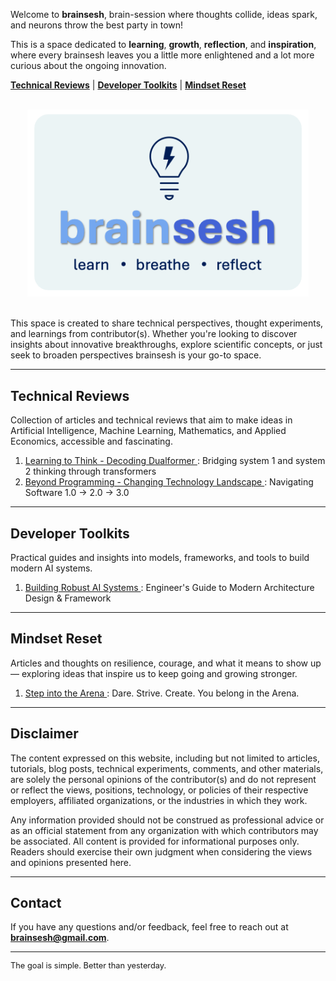 <!-- # brainsesh -->

Welcome to **brainsesh**, brain-session where thoughts collide, ideas spark, and neurons throw the best party in town! 

This is a space dedicated to **learning**, **growth**, **reflection**, and **inspiration**, where every brainsesh leaves you a little more enlightened and a lot more curious about the ongoing innovation.

[**Technical Reviews**](#technical-reviews) | [**Developer Toolkits**](#developer-toolkits) | [**Mindset Reset**](#mindset-reset)

<div style="text-align: center;">
  <br>
  <img src="./images/logo.jpg" alt="Brainsesh Logo" width="450"/>
</div>

<br>

This space is created to share technical perspectives, thought experiments, and learnings from contributor(s). Whether you're looking to discover insights about innovative breakthroughs, explore scientific concepts, or just seek to broaden perspectives brainsesh is your go-to space.

---

## Technical Reviews
Collection of articles and technical reviews that aim to make ideas in Artificial Intelligence, Machine Learning, Mathematics, and Applied Economics, accessible and fascinating.

1. <a href="./docs/dualformer/index.html" target="_blank">Learning to Think - Decoding Dualformer </a> : Bridging system 1 and system 2 thinking through transformers
2. <a href="./docs/software3/index.html" target="_blank">Beyond Programming - Changing Technology Landscape </a> : Navigating Software 1.0 → 2.0 → 3.0

---

## Developer Toolkits
Practical guides and insights into models, frameworks, and tools to build modern AI systems.

1. <a href="./docs/async_api/index.html" target="_blank">Building Robust AI Systems </a> : Engineer's Guide to Modern Architecture Design & Framework

---

## Mindset Reset
Articles and thoughts on resilience, courage, and what it means to show up — exploring ideas that inspire us to keep going and growing stronger.

1. <a href="./docs/arena/index.html" target="_blank">Step into the Arena </a> : Dare. Strive. Create. You belong in the Arena.

---

## Disclaimer

The content expressed on this website, including but not limited to articles, tutorials, blog posts, technical experiments, comments, and other materials, are solely the personal opinions of the contributor(s) and do not represent or reflect the views, positions, technology, or policies of their respective employers, affiliated organizations, or the industries in which they work.

Any information provided should not be construed as professional advice or as an official statement from any organization with which contributors may be associated. All content is provided for informational purposes only. Readers should exercise their own judgment when considering the views and opinions presented here.

---

## Contact

If you have any questions and/or feedback, feel free to reach out at **[brainsesh@gmail.com](mailto:brainsesh@gmail.com)**.

---

<div align="left" style="font-size: 0.8rem;">
  The goal is simple. Better than yesterday. 
</div>


